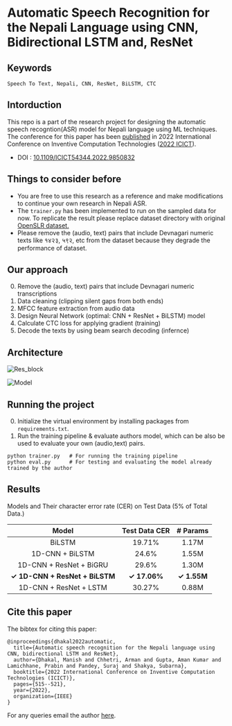 # Automatic Speech Recognition for the Nepali Language using CNN, Bidirectional LSTM and, ResNet
## Keywords
```Speech To Text, Nepali, CNN, ResNet, BiLSTM, CTC ```
## Intorduction
This repo is a part of the research project for designing the automatic speech recogntion(ASR) model for Nepali language using ML techniques. The conference for this paper has been [published](https://ieeexplore.ieee.org/document/9850832) in 2022 International Conference on Inventive Computation Technologies ([2022 ICICT](https://ieeexplore.ieee.org/xpl/conhome/9850395/proceeding)).
- DOI : [10.1109/ICICT54344.2022.9850832](https://doi.org/10.1109/ICICT54344.2022.9850832)

## Things to consider before
- You are free to use this research as a reference and make modifications to continue your own research in Nepali ASR. 
- The `trainer.py` has been implemented to run on the sampled data for now. To replicate the result please replace dataset directory with original [OpenSLR dataset.](https://openslr.org/54)
- Please remove the (audio, text) pairs that include Devnagari numeric texts like १४२३, ५९२, etc from the dataset because they degrade the performance of dataset.
  
## Our approach
0. Remove the (audio, text) pairs that include Devnagari numeric transcriptions
1. Data cleaning (clipping silent gaps from both ends)
2. MFCC feature extraction from audio data
3. Design Neural Network (optimal: CNN + ResNet + BiLSTM) model 
4. Calculate CTC loss for applying gradient (training)
5. Decode the texts by using beam search decoding (infernce)

## Architecture
![Res_block](https://github.com/manishdhakal/ASR-Nepali-using-CNN-BiLSTM-ResNet/blob/main/media/res_block.png?raw=true)

![Model](https://github.com/manishdhakal/ASR-Nepali-using-CNN-BiLSTM-ResNet/blob/main/media/model.png?raw=true)

## Running the project
0. Initialize the virtual environment by installing packages from `requirements.txt`.
1. Run the training pipeline & evaluate authors model, which can be also be used to evaluate your own (audio,text) pairs.
```
python trainer.py   # For running the training pipeline
python eval.py      # For testing and evaluating the model already trained by the author
```

## Results
Models and Their character error rate (CER) on Test Data (5% of Total Data.)

| Model | Test Data CER | # Params |
| :---: | :---: | :---: | 
|BiLSTM | 19.71% | 1.17M |
|  1D-CNN + BiLSTM | 24.6% | 1.55M |            
|  1D-CNN + ResNet + BiGRU | 29.6% | 1.30M |            
|  **&check; 1D-CNN + ResNet + BiLSTM** | **&check; 17.06%** | **&check; 1.55M**|
|  1D-CNN + ResNet + LSTM | 30.27% | 0.88M|


## Cite this paper
The bibtex for citing this paper:

```
@inproceedings{dhakal2022automatic,
  title={Automatic speech recognition for the Nepali language using CNN, bidirectional LSTM and ResNet},
  author={Dhakal, Manish and Chhetri, Arman and Gupta, Aman Kumar and Lamichhane, Prabin and Pandey, Suraj and Shakya, Subarna},
  booktitle={2022 International Conference on Inventive Computation Technologies (ICICT)},
  pages={515--521},
  year={2022},
  organization={IEEE}
}
```

For any queries email the author [here](mailto:mns.dkl19@gmail.com).